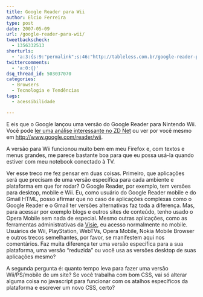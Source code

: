 ```yaml
---
title: Google Reader para Wii
author: Elcio Ferreira
type: post
date: 2007-05-09
url: /google-reader-para-wii/
tweetbackscheck:
  - 1356332513
shorturls:
  - 'a:3:{s:9:"permalink";s:46:"http://tableless.com.br/google-reader-para-wii";s:7:"tinyurl";s:26:"http://tinyurl.com/3ul3rn2";s:4:"isgd";s:19:"http://is.gd/D2omqq";}'
twittercomments:
  - 'a:0:{}'
dsq_thread_id: 503037070
categories:
  - Browsers
  - Tecnologia e Tendências
tags:
  - acessibilidade

---
```

E eis que o Google lançou uma versão do Google Reader para Nintendo Wii. Você pode [ler uma análise interessante no ZD Net][1] ou ver por você mesmo em <http://www.google.com/reader/wii>.

A versão para Wii funcionou muito bem em meu Firefox e, com textos e menus grandes, me parece bastante boa para que eu possa usá-la quando estiver com meu notebook conectado à TV.

Ver esse treco me fez pensar em duas coisas. Primeiro, que aplicações será que precisam de uma versão específica para cada ambiente e plataforma em que for rodar? O Google Reader, por exemplo, tem versões para desktop, mobile e Wii. Eu, como usuário do Google Reader mobile e do Gmail HTML, posso afirmar que no caso de aplicações complexas como o Google Reader e o Gmail ter versões alternativas faz toda a diferença. Mas, para acessar por exemplo blogs e outros sites de conteúdo, tenho usado o Opera Mobile sem nada de especial. Mesmo outras aplicações, como as ferramentas administrativas da [Visie][2], eu acesso normalmente no mobile. Usuários de Wii, PlayStation, WebTVs, Opera Mobile, Nokia Mobile Browser e outros trecos semelhantes, por favor, se manifestem aqui nos comentários. Faz muita diferença ter uma versão específica para a sua plataforma, uma versão &#8220;reduzida&#8221; ou você usa as versões desktop de suas aplicações mesmo?

A segunda pergunta é: quanto tempo leva para fazer uma versão Wii/PS/mobile de um site? Se você trabalha com bom CSS, vai só alterar alguma coisa no javascript para funcionar com os atalhos específicos da plataforma e escrever um novo CSS, certo?

 [1]: http://blogs.zdnet.com/Google/?p=557
 [2]: http://visie.com.br